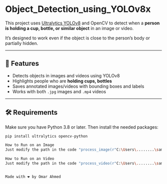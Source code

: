 # Object_Detection_using_YOLOv8x

This project uses [Ultralytics YOLOv8](https://github.com/ultralytics/ultralytics) and OpenCV to detect when a **person is holding a cup, bottle, or similar object** in an image or video.

It’s designed to work even if the object is close to the person’s body or partially hidden.

---

## 🚀 Features

- Detects objects in images and videos using YOLOv8
- Highlights people who are **holding cups, bottles**
- Saves annotated images/videos with bounding boxes and labels
- Works with both `.jpg` images and `.mp4` videos

---

## 🛠️ Requirements

Make sure you have Python 3.8 or later. Then install the needed packages:

```bash
pip install ultralytics opencv-python

How to Run on an Image
Just modify the path in the code "process_image(r"C:\Users\........\sample.jpg")"

How to Run on an Video
Just modify the path in the code "process_video(r"C:\Users\........\sample.jpg")"


Made with ❤️ by Omar Ahmed
